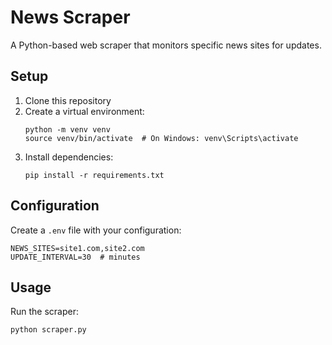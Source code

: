 # News Scraper

A Python-based web scraper that monitors specific news sites for updates.

## Setup

1. Clone this repository
2. Create a virtual environment:
   ```
   python -m venv venv
   source venv/bin/activate  # On Windows: venv\Scripts\activate
   ```
3. Install dependencies:
   ```
   pip install -r requirements.txt
   ```

## Configuration

Create a `.env` file with your configuration:
```
NEWS_SITES=site1.com,site2.com
UPDATE_INTERVAL=30  # minutes
```

## Usage

Run the scraper:
```
python scraper.py 